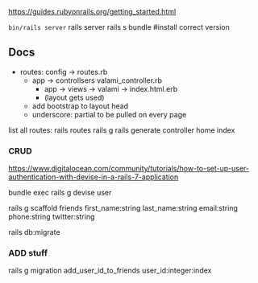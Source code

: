 https://guides.rubyonrails.org/getting_started.html

`bin/rails server`
rails server
rails s
bundle #install correct version

## Docs

- routes: config -> routes.rb
  - app -> controllsers valami_controller.rb
    - app -> views -> valami -> index.html.erb
    - (layout gets used)
  - add bootstrap to layout head
  - underscore: partial to be pulled on every page

list all routes:
rails routes
rails g
rails generate controller home index

### CRUD

https://www.digitalocean.com/community/tutorials/how-to-set-up-user-authentication-with-devise-in-a-rails-7-application

bundle exec rails g devise user

rails g scaffold friends first_name:string last_name:string email:string phone:string twitter:string

rails db:migrate

### ADD stuff

rails g migration add_user_id_to_friends user_id:integer:index
